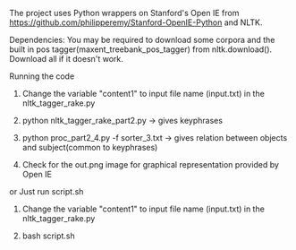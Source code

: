 The project uses Python wrappers on Stanford's Open IE from https://github.com/philipperemy/Stanford-OpenIE-Python and NLTK.

Dependencies: You may be required to download some corpora and the built in pos tagger(maxent_treebank_pos_tagger) from nltk.download(). Download all if it doesn't work.

Running the code

  
  1) Change the variable "content1" to input file name (input.txt) in the nltk_tagger_rake.py 
    
  2) python nltk_tagger_rake_part2.py -> gives keyphrases
  
  3) python proc_part2_4.py -f sorter_3.txt -> gives relation between objects and subject(common to keyphrases)
  
  4) Check for the out.png image for graphical representation provided by Open IE
  
or Just run script.sh

  1) Change the variable "content1" to input file name (input.txt) in the nltk_tagger_rake.py

  2) bash script.sh

